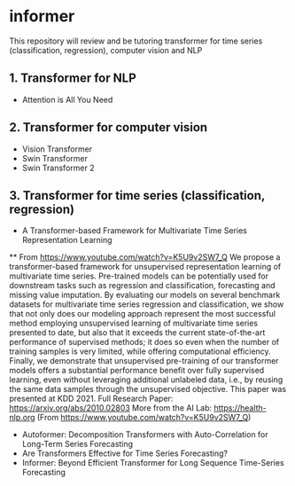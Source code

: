 # informer

This repository will review and be tutoring transformer for time series (classification, regression), computer vision and NLP

## 1. Transformer for NLP

* Attention is All You Need

## 2. Transformer for computer vision

* Vision Transformer
* Swin Transformer
* Swin Transformer 2

## 3. Transformer for time series (classification, regression)

* A Transformer-based Framework for Multivariate Time Series Representation Learning

** From <https://www.youtube.com/watch?v=K5U9v2SW7_Q>
We propose a transformer-based framework for unsupervised representation learning of multivariate time series. Pre-trained models can be potentially used for downstream tasks such as regression and classification, forecasting and missing value imputation. By evaluating our models on several benchmark datasets for        multivariate time series regression and classification, we show that not only does our modeling approach represent the most successful method employing unsupervised learning of multivariate time series presented to date, but also that it exceeds the current state-of-the-art performance of supervised methods; it does so even when the number of training samples is very limited, while offering computational efficiency. Finally, we demonstrate that unsupervised pre-training of our transformer models offers a substantial performance benefit over fully supervised learning, even without leveraging additional unlabeled data, i.e., by reusing the same data samples through the unsupervised objective. This paper was presented at KDD 2021. Full Research Paper: <https://arxiv.org/abs/2010.02803> More from the AI Lab: <https://health-nlp.org>
 (From <https://www.youtube.com/watch?v=K5U9v2SW7_Q>)

* Autoformer: Decomposition Transformers with Auto-Correlation for Long-Term Series Forecasting
* Are Transformers Effective for Time Series Forecasting?
* Informer: Beyond Efficient Transformer for Long Sequence Time-Series Forecasting